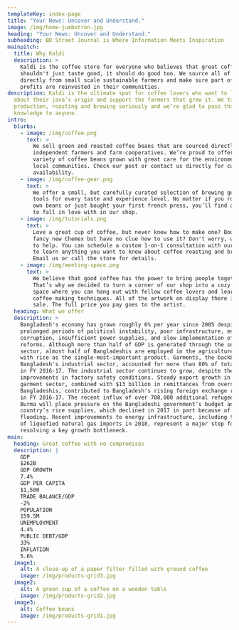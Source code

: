 ```yaml
---
templateKey: index-page
title: "Your News: Uncover and Understand."
image: /img/home-jumbotron.jpg
heading: "Your News: Uncover and Understand."
subheading: BD Street Journal is Where Information Meets Inspiration
mainpitch:
  title: Why Kaldi
  description: >
    Kaldi is the coffee store for everyone who believes that great coffee
    shouldn't just taste good, it should do good too. We source all of our beans
    directly from small scale sustainable farmers and make sure part of the
    profits are reinvested in their communities.
description: Kaldi is the ultimate spot for coffee lovers who want to learn
  about their java’s origin and support the farmers that grew it. We take coffee
  production, roasting and brewing seriously and we’re glad to pass that
  knowledge to anyone.
intro:
  blurbs:
    - image: /img/coffee.png
      text: >
        We sell green and roasted coffee beans that are sourced directly from
        independent farmers and farm cooperatives. We’re proud to offer a
        variety of coffee beans grown with great care for the environment and
        local communities. Check our post or contact us directly for current
        availability.
    - image: /img/coffee-gear.png
      text: >
        We offer a small, but carefully curated selection of brewing gear and
        tools for every taste and experience level. No matter if you roast your
        own beans or just bought your first french press, you’ll find a gadget
        to fall in love with in our shop.
    - image: /img/tutorials.png
      text: >
        Love a great cup of coffee, but never knew how to make one? Bought a
        fancy new Chemex but have no clue how to use it? Don't worry, we’re here
        to help. You can schedule a custom 1-on-1 consultation with our baristas
        to learn anything you want to know about coffee roasting and brewing.
        Email us or call the store for details.
    - image: /img/meeting-space.png
      text: >
        We believe that good coffee has the power to bring people together.
        That’s why we decided to turn a corner of our shop into a cozy meeting
        space where you can hang out with fellow coffee lovers and learn about
        coffee making techniques. All of the artwork on display there is for
        sale. The full price you pay goes to the artist.
  heading: What we offer
  description: >
    Bangladesh's economy has grown roughly 6% per year since 2005 despite
    prolonged periods of political instability, poor infrastructure, endemic
    corruption, insufficient power supplies, and slow implementation of economic
    reforms. Although more than half of GDP is generated through the services
    sector, almost half of Bangladeshis are employed in the agriculture sector,
    with rice as the single-most-important product. Garments, the backbone of
    Bangladesh's industrial sector, accounted for more than 80% of total exports
    in FY 2016-17. The industrial sector continues to grow, despite the need for
    improvements in factory safety conditions. Steady export growth in the
    garment sector, combined with $13 billion in remittances from overseas
    Bangladeshis, contributed to Bangladesh's rising foreign exchange reserves
    in FY 2016-17. The recent influx of over 700,000 additional refugees from
    Burma will place pressure on the Bangladeshi government’s budget and the
    country’s rice supplies, which declined in 2017 in part because of record
    flooding. Recent improvements to energy infrastructure, including the start
    of liquefied natural gas imports in 2018, represent a major step forward in
    resolving a key growth bottleneck.
main:
  heading: Great coffee with no compromises
  description: |
    GDP
    $262B
    GDP GROWTH
    7.4%
    GDP PER CAPITA
    $1,500
    TRADE BALANCE/GDP
    -2%
    POPULATION
    159.5M
    UNEMPLOYMENT
    4.4%
    PUBLIC DEBT/GDP
    33%
    INFLATION
    5.6%
  image1:
    alt: A close-up of a paper filter filled with ground coffee
    image: /img/products-grid3.jpg
  image2:
    alt: A green cup of a coffee on a wooden table
    image: /img/products-grid2.jpg
  image3:
    alt: Coffee beans
    image: /img/products-grid1.jpg
---
```

